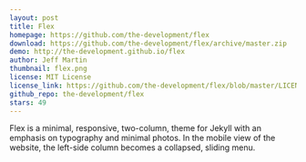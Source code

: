 ```yaml
---
layout: post
title: Flex
homepage: https://github.com/the-development/flex
download: https://github.com/the-development/flex/archive/master.zip
demo: http://the-development.github.io/flex
author: Jeff Martin
thumbnail: flex.png
license: MIT License
license_link: https://github.com/the-development/flex/blob/master/LICENSE
github_repo: the-development/flex
stars: 49
---
```


Flex is a minimal, responsive, two-column, theme for Jekyll with an
emphasis on typography and minimal photos. In the mobile view of the
website, the left-side column becomes a collapsed, sliding menu.
